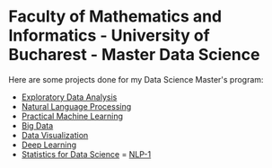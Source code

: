 # Faculty of Mathematics and Informatics - University of Bucharest -  Master Data Science
Here are some projects done for my Data Science Master's program:

- [Exploratory Data Analysis](https://github.com/AndreiCuculescu/master-DataScience/tree/main/Exploratory%20Data%20Analysis)
- [Natural Language Processing](https://github.com/AndreiCuculescu/master-DataScience/tree/main/Natural%20Language%20Processing)
- [Practical Machine Learning](https://github.com/AndreiCuculescu/master-DataScience/tree/main/Practical%20Machine%20Learning)
- [Big Data](https://github.com/AndreiCuculescu/master-DataScience/tree/main/Big%20Data)
- [Data Visualization](https://github.com/QQlesQ/master-DataScience/tree/main/Data-Visualization)
- [Deep Learning](https://github.com/QQlesQ/master-DataScience/tree/main/Deep%20Learning)
- [Statistics for Data Science](https://github.com/QQlesQ/master-DataScience/tree/main/Statistics%20for%20Data%20Science)
= [NLP-1](https://github.com/QQlesQ/master-DataScience/tree/main/NLP-1)
